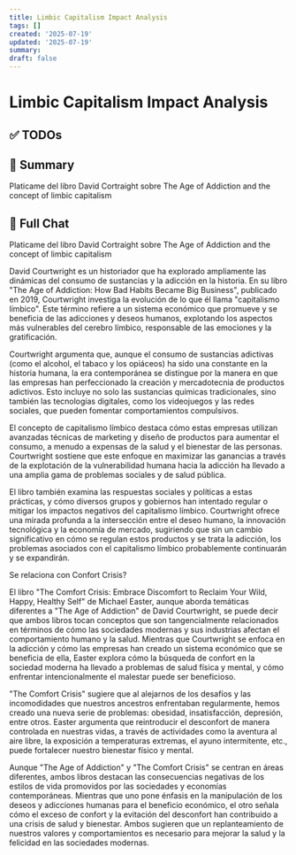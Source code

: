 ```yaml
---
title: Limbic Capitalism Impact Analysis
tags: []
created: '2025-07-19'
updated: '2025-07-19'
summary:
draft: false
---
```


# Limbic Capitalism Impact Analysis

## ✅ TODOs


## 📌 Summary
Platicame del libro David Cortraight sobre The Age of Addiction and the concept of limbic capitalism

## 🧠 Full Chat


Platicame del libro David Cortraight sobre The Age of Addiction and the concept of limbic capitalism

David Courtwright es un historiador que ha explorado ampliamente las dinámicas del consumo de sustancias y la adicción en la historia. En su libro "The Age of Addiction: How Bad Habits Became Big Business", publicado en 2019, Courtwright investiga la evolución de lo que él llama "capitalismo límbico". Este término refiere a un sistema económico que promueve y se beneficia de las adicciones y deseos humanos, explotando los aspectos más vulnerables del cerebro límbico, responsable de las emociones y la gratificación.

Courtwright argumenta que, aunque el consumo de sustancias adictivas (como el alcohol, el tabaco y los opiáceos) ha sido una constante en la historia humana, la era contemporánea se distingue por la manera en que las empresas han perfeccionado la creación y mercadotecnia de productos adictivos. Esto incluye no solo las sustancias químicas tradicionales, sino también las tecnologías digitales, como los videojuegos y las redes sociales, que pueden fomentar comportamientos compulsivos.

El concepto de capitalismo límbico destaca cómo estas empresas utilizan avanzadas técnicas de marketing y diseño de productos para aumentar el consumo, a menudo a expensas de la salud y el bienestar de las personas. Courtwright sostiene que este enfoque en maximizar las ganancias a través de la explotación de la vulnerabilidad humana hacia la adicción ha llevado a una amplia gama de problemas sociales y de salud pública.

El libro también examina las respuestas sociales y políticas a estas prácticas, y cómo diversos grupos y gobiernos han intentado regular o mitigar los impactos negativos del capitalismo límbico. Courtwright ofrece una mirada profunda a la intersección entre el deseo humano, la innovación tecnológica y la economía de mercado, sugiriendo que sin un cambio significativo en cómo se regulan estos productos y se trata la adicción, los problemas asociados con el capitalismo límbico probablemente continuarán y se expandirán.

Se relaciona con Confort Crisis? 

El libro "The Comfort Crisis: Embrace Discomfort to Reclaim Your Wild, Happy, Healthy Self" de Michael Easter, aunque aborda temáticas diferentes a "The Age of Addiction" de David Courtwright, se puede decir que ambos libros tocan conceptos que son tangencialmente relacionados en términos de cómo las sociedades modernas y sus industrias afectan el comportamiento humano y la salud. Mientras que Courtwright se enfoca en la adicción y cómo las empresas han creado un sistema económico que se beneficia de ella, Easter explora cómo la búsqueda de confort en la sociedad moderna ha llevado a problemas de salud física y mental, y cómo enfrentar intencionalmente el malestar puede ser beneficioso.

"The Comfort Crisis" sugiere que al alejarnos de los desafíos y las incomodidades que nuestros ancestros enfrentaban regularmente, hemos creado una nueva serie de problemas: obesidad, insatisfacción, depresión, entre otros. Easter argumenta que reintroducir el desconfort de manera controlada en nuestras vidas, a través de actividades como la aventura al aire libre, la exposición a temperaturas extremas, el ayuno intermitente, etc., puede fortalecer nuestro bienestar físico y mental.

Aunque "The Age of Addiction" y "The Comfort Crisis" se centran en áreas diferentes, ambos libros destacan las consecuencias negativas de los estilos de vida promovidos por las sociedades y economías contemporáneas. Mientras que uno pone énfasis en la manipulación de los deseos y adicciones humanas para el beneficio económico, el otro señala cómo el exceso de confort y la evitación del desconfort han contribuido a una crisis de salud y bienestar. Ambos sugieren que un replanteamiento de nuestros valores y comportamientos es necesario para mejorar la salud y la felicidad en las sociedades modernas.